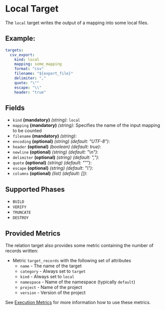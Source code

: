 # Local Target

The `local` target writes the output of a mapping into some local files.

## Example:
```yaml
targets:
  csv_export:
    kind: local
    mapping: some_mapping
    format: "csv"
    filename: "${export_file}"
    delimiter: ","
    quote: "\""
    escape: "\\"
    header: "true"
```

## Fields
 * `kind` **(mandatory)** *(string)*: `local`
 * `mapping` **(mandatory)** *(string)*:
 Specifies the name of the input mapping to be counted
 * `filename` **(mandatory)** *(string)*:
 * `encoding` **(optional)** *(string)* *(default: "UTF-8")*: 
 * `header` **(optional)** *(boolean)* *(default: true)*: 
 * `newline` **(optional)** *(string)* *(default: "\n")*: 
 * `delimiter` **(optional)** *(string)* *(default: ",")*: 
 * `quote` **(optional)** *(string)* *(default: "\"")*: 
 * `escape` **(optional)** *(string)* *(default: "\\")*: 
 * `columns` **(optional)** *(list)* *(default: [])*: 


## Supported Phases
* `BUILD`
* `VERIFY`
* `TRUNCATE`
* `DESTROY`


## Provided Metrics
The relation target also provides some metric containing the number of records written:

* Metric `target_records` with the following set of attributes
    - `name` - The name of the target
    - `category` - Always set to `target`
    - `kind` - Always set to `local`
    - `namespace` - Name of the namespace (typically `default`)
    - `project` - Name of the project
    - `version` - Version of the project

See [Execution Metrics](../../cookbook/metrics.md) for more information how to use these metrics.
